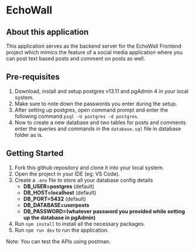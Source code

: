# EchoWall

## About this application

This application serves as the backend server for the EchoWall Frontend project which mimics the feature of a social media application where you can post text based posts and comment on posts as well.

## Pre-requisites

1. Download, install and setup postgres v13.11 and pgAdmin 4 in your local system.
2. Make sure to note down the passwords you enter during the setup.
3. After setting up postgres, open command prompt and enter the following command `psql -U postgres -d postgres`.
4. Now to create a new database and two tables for posts and comments enter the queries and commands in the `database.sql` file in database folder as is.

## Getting Started

1. Fork this github repository and clone it into your local system.
2. Open the project in your IDE (eg: VS Code).
3. Create a `.env` file to store all your database config details
   - **DB_USER=postgres** (default)
   - **DB_HOST=localhost** (default)
   - **DB_PORT=5432** (default)
   - **DB_DATABASE=userposts**
   - **DB_PASSWORD=(whatever password you provided while setting up the database in pgAdmin)**
4. Run `npm install` to install all the necessary packages.
5. Run `npm run dev` to run the application.

Note: You can test the APIs using postman.

